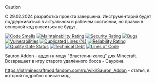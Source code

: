 > [!CAUTION]
> С 29.02.2024 разработка проекта завершена. Инструментарий будет поддерживаться в актуальном и рабочем состоянии, но
> правки в основной код вноситься не будут.

[![Code Smells][code_smells_badge]][code_smells_link]
[![Maintainability Rating][maintainability_rating_badge]][maintainability_rating_link]
[![Security Rating][security_rating_badge]][security_rating_link]
[![Bugs][bugs_badge]][bugs_link]
[![Vulnerabilities][vulnerabilities_badge]][vulnerabilities_link]
[![Duplicated Lines (%)][duplicated_lines_density_badge]][duplicated_lines_density_link]
[![Reliability Rating][reliability_rating_badge]][reliability_rating_link]
[![Quality Gate Status][quality_gate_status_badge]][quality_gate_status_link]
[![Technical Debt][technical_debt_badge]][technical_debt_link]
[![Lines of Code][lines_of_code_badge]][lines_of_code_link]

Sauron Addon - аддон к моду "Властелин колец" для Minecraft. Возвращает в игру старого удалённого босса - Саурона.

https://lotrminecraftmod.fandom.com/ru/wiki/Sauron_Addon - статья, в которой подробно описан мод.

<!----------------------------------------------------------------------------->

[code_smells_badge]: https://sonarcloud.io/api/project_badges/measure?project=Hummel009_Sauron-Addon&metric=code_smells
[code_smells_link]: https://sonarcloud.io/summary/overall?id=Hummel009_Sauron-Addon
[maintainability_rating_badge]: https://sonarcloud.io/api/project_badges/measure?project=Hummel009_Sauron-Addon&metric=sqale_rating
[maintainability_rating_link]: https://sonarcloud.io/summary/overall?id=Hummel009_Sauron-Addon
[security_rating_badge]: https://sonarcloud.io/api/project_badges/measure?project=Hummel009_Sauron-Addon&metric=security_rating
[security_rating_link]: https://sonarcloud.io/summary/overall?id=Hummel009_Sauron-Addon
[bugs_badge]: https://sonarcloud.io/api/project_badges/measure?project=Hummel009_Sauron-Addon&metric=bugs
[bugs_link]: https://sonarcloud.io/summary/overall?id=Hummel009_Sauron-Addon
[vulnerabilities_badge]: https://sonarcloud.io/api/project_badges/measure?project=Hummel009_Sauron-Addon&metric=vulnerabilities
[vulnerabilities_link]: https://sonarcloud.io/summary/overall?id=Hummel009_Sauron-Addon
[duplicated_lines_density_badge]: https://sonarcloud.io/api/project_badges/measure?project=Hummel009_Sauron-Addon&metric=duplicated_lines_density
[duplicated_lines_density_link]: https://sonarcloud.io/summary/overall?id=Hummel009_Sauron-Addon
[reliability_rating_badge]: https://sonarcloud.io/api/project_badges/measure?project=Hummel009_Sauron-Addon&metric=reliability_rating
[reliability_rating_link]: https://sonarcloud.io/summary/overall?id=Hummel009_Sauron-Addon
[quality_gate_status_badge]: https://sonarcloud.io/api/project_badges/measure?project=Hummel009_Sauron-Addon&metric=alert_status
[quality_gate_status_link]: https://sonarcloud.io/summary/overall?id=Hummel009_Sauron-Addon
[technical_debt_badge]: https://sonarcloud.io/api/project_badges/measure?project=Hummel009_Sauron-Addon&metric=sqale_index
[technical_debt_link]: https://sonarcloud.io/summary/overall?id=Hummel009_Sauron-Addon
[lines_of_code_badge]: https://sonarcloud.io/api/project_badges/measure?project=Hummel009_Sauron-Addon&metric=ncloc
[lines_of_code_link]: https://sonarcloud.io/summary/overall?id=Hummel009_Sauron-Addon
